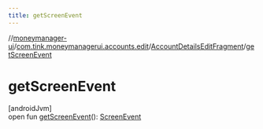 ```yaml
---
title: getScreenEvent
---
```

//[moneymanager-ui](../../../index.html)/[com.tink.moneymanagerui.accounts.edit](../index.html)/[AccountDetailsEditFragment](index.html)/[getScreenEvent](get-screen-event.html)



# getScreenEvent



[androidJvm]\
open fun [getScreenEvent](get-screen-event.html)(): [ScreenEvent](../../com.tink.moneymanagerui.tracking/-screen-event/index.html)




